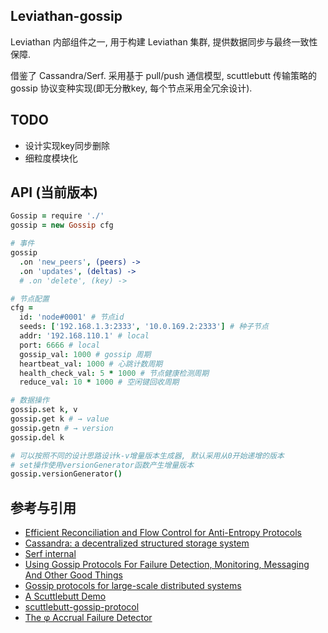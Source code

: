 Leviathan-gossip
---

Leviathan 内部组件之一, 用于构建 Leviathan 集群, 提供数据同步与最终一致性保障.

借鉴了 Cassandra/Serf. 采用基于 pull/push 通信模型, scuttlebutt 传输策略的 gossip 协议变种实现(即无分散key, 每个节点采用全冗余设计).

## TODO

+ 设计实现key同步删除
+ 细粒度模块化

## API (当前版本)

```coffee
Gossip = require './'
gossip = new Gossip cfg

# 事件
gossip
  .on 'new_peers', (peers) ->
  .on 'updates', (deltas) ->
  # .on 'delete', (key) ->

# 节点配置
cfg =
  id: 'node#0001' # 节点id
  seeds: ['192.168.1.3:2333', '10.0.169.2:2333'] # 种子节点
  addr: '192.168.110.1' # local
  port: 6666 # local
  gossip_val: 1000 # gossip 周期
  heartbeat_val: 1000 # 心跳计数周期
  health_check_val: 5 * 1000 # 节点健康检测周期
  reduce_val: 10 * 1000 # 空闲键回收周期

# 数据操作
gossip.set k, v
gossip.get k # → value
gossip.getn # → version
gossip.del k

# 可以按照不同的设计思路设计k-v增量版本生成器, 默认采用从0开始递增的版本
# set操作使用versionGenerator函数产生增量版本
gossip.versionGenerator()
```

## 参考与引用

+ [Efficient Reconciliation and Flow Control for Anti-Entropy Protocols](http://www.cs.cornell.edu/home/rvr/papers/flowgossip.pdf)
+ [Cassandra: a decentralized structured storage system](http://www.cl.cam.ac.uk/~ey204/teaching/ACS/R212_2014_2015/papers/lakshman_ladis_2009.pdf)
+ [Serf internal](https://www.serfdom.io/docs/internals/gossip.html)
+ [Using Gossip Protocols For Failure Detection, Monitoring, Messaging And Other Good Things](http://highscalability.com/blog/2011/11/14/using-gossip-protocols-for-failure-detection-monitoring-mess.html)
+ [Gossip protocols for
large-scale distributed systems](http://sbrc2010.inf.ufrgs.br/resources/presentations/tutorial/tutorial-montresor.pdf)
+ [A Scuttlebutt Demo](http://awinterman.github.io/simple-scuttle/)
+ [scuttlebutt-gossip-protocol](https://distributedalgorithm.wordpress.com/2014/05/15/scuttlebutt-gossip-protocol/)
+ [The φ Accrual Failure Detector](http://www.jaist.ac.jp/~defago/files/pdf/IS_RR_2004_010.pdf)
